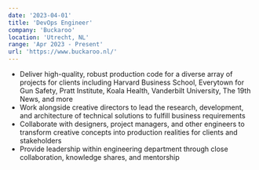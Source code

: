 ```yaml
---
date: '2023-04-01'
title: 'DevOps Engineer'
company: 'Buckaroo'
location: 'Utrecht, NL'
range: 'Apr 2023 - Present'
url: 'https://www.buckaroo.nl/'
---
```


- Deliver high-quality, robust production code for a diverse array of projects for clients including Harvard Business School, Everytown for Gun Safety, Pratt Institute, Koala Health, Vanderbilt University, The 19th News, and more
- Work alongside creative directors to lead the research, development, and architecture of technical solutions to fulfill business requirements
- Collaborate with designers, project managers, and other engineers to transform creative concepts into production realities for clients and stakeholders
- Provide leadership within engineering department through close collaboration, knowledge shares, and mentorship
